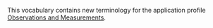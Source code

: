 This vocabulary contains new terminology for the application profile [Observations and Measurements](https://data.vlaanderen.be/doc/applicatieprofiel/observaties-en-metingen/).